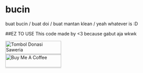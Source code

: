 # bucin
buat bucin / buat doi / buat mantan klean / yeah whatever is :D

##EZ TO USE
This code made by <3 because gabut aja wkwk


<a href="https://saweria.co/german0c3an" target="_blank"><img src="https://1.bp.blogspot.com/-vNoOKliz91E/YTTsv2mQ98I/AAAAAAAAAj0/uTnOmmITE7QC6JU2AHtuU37MDvJwHMovQCLcBGAsYHQ/h120/saweria-button.webp" alt="Tombol Donasi Saweria" style="height: 41px ! important; width: 174px !important;box-shadow: 0px 3px 2px 0px rgba(190, 190, 190, 0.5) !important;-webkit-box-shadow: 0px 3px 2px 0px rgba(190, 190, 190, 0.5) !important;"></a>
<br>
<a href="https://www.buymeacoffee.com/404notsurrender" target="_blank"><img src="https://www.buymeacoffee.com/assets/img/custom_images/orange_img.png" alt="Buy Me A Coffee" style="height: 41px !important;width: 174px !important;box-shadow: 0px 3px 2px 0px rgba(190, 190, 190, 0.5) !important;-webkit-box-shadow: 0px 3px 2px 0px rgba(190, 190, 190, 0.5) !important;" ></a>
